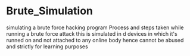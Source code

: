 # Brute_Simulation
simulating a brute force hacking program
Process and steps taken while running a brute
force attack this is simulated in d devices in which it's runned on and not attached
to any online body hence cannot be abused and strictly for
learning purposes 
